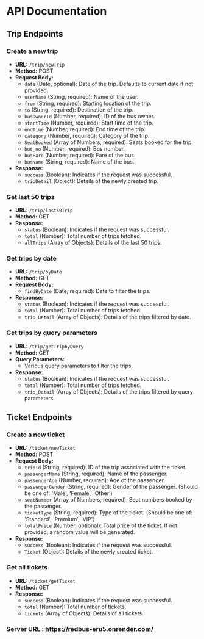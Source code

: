 # API Documentation

## Trip Endpoints

### Create a new trip

- **URL:** `/trip/newTrip`
- **Method:** POST
- **Request Body:**
  - `date` (Date, optional): Date of the trip. Defaults to current date if not provided.
  - `userName` (String, required): Name of the user.
  - `from` (String, required): Starting location of the trip.
  - `to` (String, required): Destination of the trip.
  - `busOwnerId` (Number, required): ID of the bus owner.
  - `startTime` (Number, required): Start time of the trip.
  - `endTime` (Number, required): End time of the trip.
  - `category` (Number, required): Category of the trip.
  - `SeatBooked` (Array of Numbers, required): Seats booked for the trip.
  - `bus_no` (Number, required): Bus number.
  - `busFare` (Number, required): Fare of the bus.
  - `busName` (String, required): Name of the bus.
- **Response:**
  - `success` (Boolean): Indicates if the request was successful.
  - `tripDetail` (Object): Details of the newly created trip.

### Get last 50 trips

- **URL:** `/trip/last50Trip`
- **Method:** GET
- **Response:**
  - `status` (Boolean): Indicates if the request was successful.
  - `total` (Number): Total number of trips fetched.
  - `allTrips` (Array of Objects): Details of the last 50 trips.

### Get trips by date

- **URL:** `/trip/byDate`
- **Method:** GET
- **Request Body:**
  - `findByDate` (Date, required): Date to filter the trips.
- **Response:**
  - `status` (Boolean): Indicates if the request was successful.
  - `total` (Number): Total number of trips fetched.
  - `trip_Detail` (Array of Objects): Details of the trips filtered by date.

### Get trips by query parameters

- **URL:** `/trip/getTripbyQuery`
- **Method:** GET
- **Query Parameters:**
  - Various query parameters to filter the trips.
- **Response:**
  - `status` (Boolean): Indicates if the request was successful.
  - `total` (Number): Total number of trips fetched.
  - `trip_Detail` (Array of Objects): Details of the trips filtered by query parameters.

## Ticket Endpoints

### Create a new ticket

- **URL:** `/ticket/newTicket`
- **Method:** POST
- **Request Body:**
  - `tripId` (String, required): ID of the trip associated with the ticket.
  - `passengerName` (String, required): Name of the passenger.
  - `passengerAge` (Number, required): Age of the passenger.
  - `passengerGender` (String, required): Gender of the passenger. (Should be one of: 'Male', 'Female', 'Other')
  - `seatNumber` (Array of Numbers, required): Seat numbers booked by the passenger.
  - `ticketType` (String, required): Type of the ticket. (Should be one of: 'Standard', 'Premium', 'VIP')
  - `totalPrice` (Number, optional): Total price of the ticket. If not provided, a random value will be generated.
- **Response:**
  - `success` (Boolean): Indicates if the request was successful.
  - `Ticket` (Object): Details of the newly created ticket.

### Get all tickets

- **URL:** `/ticket/getTicket`
- **Method:** GET
- **Response:**
  - `success` (Boolean): Indicates if the request was successful.
  - `total` (Number): Total number of tickets.
  - `tickets` (Array of Objects): Details of all tickets.



### Server URL : https://redbus-eru5.onrender.com/